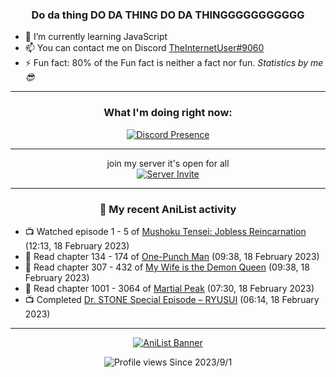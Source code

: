 <div align="center">

### Do da thing DO DA THING DO DA THINGGGGGGGGGGG
</div>

- 🌱 I’m currently learning JavaScript
- 📫 You can contact me on Discord [TheInternetUser#9060](https://discord.com/users/534117072796385300)
- ⚡ Fun fact: 80% of the Fun fact is neither a fact nor fun. _Statistics by me 😎_
<hr>

<div align="center">

### What I'm doing right now:
[![Discord Presence](https://lanyard.cnrad.dev/api/534117072796385300)](https://discord.com/users/534117072796385300)
<hr>

join my server it's open for all <br>
[![Server Invite](https://invidget.switchblade.xyz/bfYgVHxrSs)](https://discord.gg/bfYgVHxrSs)

<hr>
  
### 🌸 My recent AniList activity

</div>

<!-- ANILIST_ACTIVITY:start -->

-   📺 Watched episode 1 - 5 of [Mushoku Tensei: Jobless Reincarnation](https://anilist.co/anime/108465) (12:13, 18 February 2023)
-   📖 Read chapter 134 - 174 of [One-Punch Man](https://anilist.co/manga/74347) (09:38, 18 February 2023)
-   📖 Read chapter 307 - 432 of [My Wife is the Demon Queen](https://anilist.co/manga/107966) (09:38, 18 February 2023)
-   📖 Read chapter 1001 - 3064 of [Martial Peak](https://anilist.co/manga/104494) (07:30, 18 February 2023)
-   📺 Completed [Dr. STONE Special Episode – RYUSUI](https://anilist.co/anime/142876) (06:14, 18 February 2023)

<!-- ANILIST_ACTIVITY:end -->
<hr>

<div align="center">

[![AniList Banner](https://img.anili.st/User/929966)](https://anilist.co/user/TheInternetUser)

![Profile views](https://gpvc.arturio.dev/TheInternetUse7) Since 2023/9/1

</div>
